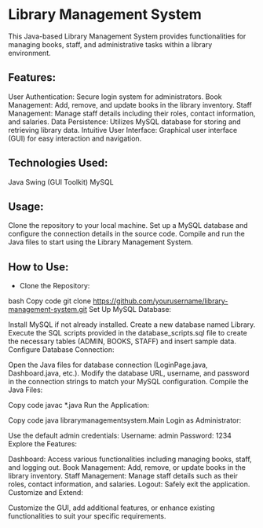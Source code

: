 # Library Management System
This Java-based Library Management System provides functionalities for managing books, staff, and administrative tasks within a library environment.

## Features:
User Authentication: Secure login system for administrators.
Book Management: Add, remove, and update books in the library inventory.
Staff Management: Manage staff details including their roles, contact information, and salaries.
Data Persistence: Utilizes MySQL database for storing and retrieving library data.
Intuitive User Interface: Graphical user interface (GUI) for easy interaction and navigation.
## Technologies Used:
Java
Swing (GUI Toolkit)
MySQL
## Usage:
Clone the repository to your local machine.
Set up a MySQL database and configure the connection details in the source code.
Compile and run the Java files to start using the Library Management System.
## How to Use:
+ Clone the Repository:

bash
Copy code
git clone https://github.com/yourusername/library-management-system.git
Set Up MySQL Database:

Install MySQL if not already installed.
Create a new database named Library.
Execute the SQL scripts provided in the database_scripts.sql file to create the necessary tables (ADMIN, BOOKS, STAFF) and insert sample data.
Configure Database Connection:

Open the Java files for database connection (LoginPage.java, Dashboard.java, etc.).
Modify the database URL, username, and password in the connection strings to match your MySQL configuration.
Compile the Java Files:

Copy code
javac *.java
Run the Application:

Copy code
java librarymanagementsystem.Main
Login as Administrator:

Use the default admin credentials:
Username: admin
Password: 1234
Explore the Features:

Dashboard: Access various functionalities including managing books, staff, and logging out.
Book Management: Add, remove, or update books in the library inventory.
Staff Management: Manage staff details such as their roles, contact information, and salaries.
Logout: Safely exit the application.
Customize and Extend:

Customize the GUI, add additional features, or enhance existing functionalities to suit your specific requirements.
